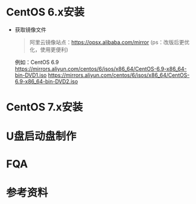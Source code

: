 # CentOS 6.x安装
- 获取镜像文件
  > 阿里云镜像站点：https://opsx.alibaba.com/mirror  (ps：改版后更优化，使用更便利)
  
  例如：CentOS 6.9
  https://mirrors.aliyun.com/centos/6/isos/x86_64/CentOS-6.9-x86_64-bin-DVD1.iso
  https://mirrors.aliyun.com/centos/6/isos/x86_64/CentOS-6.9-x86_64-bin-DVD2.iso
  
# CentOS 7.x安装
# U盘启动盘制作
# FQA
# 参考资料
